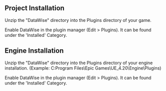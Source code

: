 Project Installation
-------------
Unzip the "DataWise" directory into the Plugins directory of your game.

Enable DataWise in the plugin manager (Edit > Plugins). It can be found under the 'Installed' Category.

Engine Installation
-------------
Unzip the "DataWise" directory into the Plugins directory of your engine installation. (Example: C:Program Files\Epic Games\UE_4.20\Engine\Plugins)

Enable DataWise in the plugin manager (Edit > Plugins). It can be found under the 'Installed' Category.

